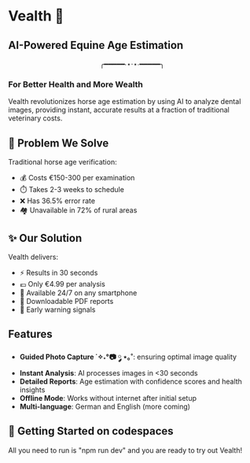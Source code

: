 # Vealth 🐴
## AI-Powered Equine Age Estimation
<p align="center">╭━━━━━∙⋆⋅⋆∙━━━━━╮</p>

### For Better Health and More Wealth

Vealth revolutionizes horse age estimation by using AI to analyze dental images, providing instant, accurate results at a fraction of traditional veterinary costs.

## 🎯 Problem We Solve

Traditional horse age verification:
- 💰 Costs €150-300 per examination
- ⏱️ Takes 2-3 weeks to schedule
- ❌ Has 36.5% error rate
- 🏘️ Unavailable in 72% of rural areas

## ✨ Our Solution

Vealth delivers:
- ⚡ Results in 30 seconds
- 💶 Only €4.99 per analysis
- 📱 Available 24/7 on any smartphone
- 📄 Downloadable PDF reports
- 🦷 Early warning signals

## Features

- **Guided Photo Capture ˙✧˖°📷 ༘ ⋆｡˚**: ensuring optimal image quality
- **Instant Analysis**: AI processes images in <30 seconds
- **Detailed Reports**: Age estimation with confidence scores and health insights
- **Offline Mode**: Works without internet after initial setup
- **Multi-language**: German and English (more coming)

## 🚀 Getting Started on codespaces
All you need to run is "npm run dev" and you are ready to try out Vealth!

